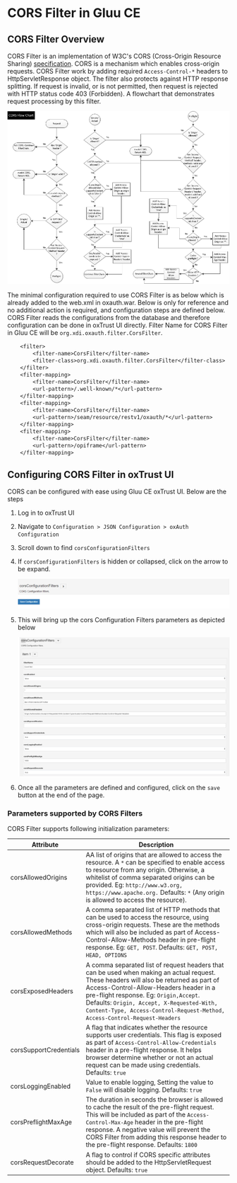 # CORS Filter in Gluu CE

## CORS Filter Overview

CORS Filter is an implementation of W3C's CORS  (Cross-Origin Resource Sharing) [specification](http://www.w3.org/TR/cors/).
CORS is a mechanism which enables cross-origin requests. CORS Filter work by adding required `Access-Control-*` headers to HttpServletResponse object. The filter also protects against HTTP response splitting. If request is invalid, or is not permitted, then request is rejected with HTTP status code 403 (Forbidden). A flowchart that demonstrates request processing by this filter.

![flowchart](../img/admin-guide/cors/cors-flowchart.png) 

The minimal configuration required to use CORS Filter is as below which is already added to the web.xml in oxauth.war. Below is only for reference and no additional action is required, and configuration steps are defined below. CORS Filter reads the configurations from the database and therefore configuration can be done in oxTrust UI directly. Filter Name for CORS Filter in Gluu CE will be `org.xdi.oxauth.filter.CorsFilter`.

```
    <filter>
        <filter-name>CorsFilter</filter-name>
        <filter-class>org.xdi.oxauth.filter.CorsFilter</filter-class>
    </filter>
    <filter-mapping>
        <filter-name>CorsFilter</filter-name>
        <url-pattern>/.well-known/*</url-pattern>
    </filter-mapping>
    <filter-mapping>
        <filter-name>CorsFilter</filter-name>
        <url-pattern>/seam/resource/restv1/oxauth/*</url-pattern>
    </filter-mapping>
    <filter-mapping>
        <filter-name>CorsFilter</filter-name>
        <url-pattern>/opiframe</url-pattern>
    </filter-mapping>
```

## Configuring CORS Filter in oxTrust UI

CORS can be configured with ease using Gluu CE oxTrust UI. Below are the steps 

1. Log in to oxTrust UI
1. Navigate to `Configuration > JSON Configuration > oxAuth Configuration`
1. Scroll down to find `corsConfigurationFilters`
1. If `corsConfigurationFilters` is hidden or collapsed, click on the arrow to be expand.

    ![cors enable](../img/admin-guide/cors/cors-enable.png)

1. This will bring up the cors Configuration Filters parameters as depicted below

    ![cors](../img/admin-guide/cors/cors.png)

1. Once all the parameters are defined and configured, click on the `save` button at the end of the page.

### Parameters supported by CORS Filters

CORS Filter supports following initialization parameters:

| Attribute | Description |
| ----------| ------------|
| corsAllowedOrigins | AA list of origins that are allowed to access the resource. A `*` can be specified to enable access to resource from any origin. Otherwise, a whitelist of comma separated origins can be provided. Eg: `http://www.w3.org, https://www.apache.org.` Defaults: `*` (Any origin is allowed to access the resource). |
| corsAllowedMethods | A comma separated list of HTTP methods that can be used to access the resource, using cross-origin requests. These are the methods which will also be included as part of Access-Control-Allow-Methods header in pre-flight response. Eg: `GET, POST`. Defaults: `GET, POST, HEAD, OPTIONS` |
| corsExposedHeaders | A comma separated list of request headers that can be used when making an actual request. These headers will also be returned as part of Access-Control-Allow-Headers header in a pre-flight response. Eg: `Origin,Accept`. Defaults: `Origin, Accept, X-Requested-With, Content-Type, Access-Control-Request-Method, Access-Control-Request-Headers` |
| corsSupportCredentials | A flag that indicates whether the resource supports user credentials. This flag is exposed as part of `Access-Control-Allow-Credentials` header in a pre-flight response. It helps browser determine whether or not an actual request can be made using credentials. Defaults: `true` |
| corsLoggingEnabled | Value to enable logging, Setting the value to `False` will disable logging. Defaults: `true`
| corsPreflightMaxAge | The duration in seconds the browser is allowed to cache the result of the pre-flight request. This will be included as part of the `Access-Control-Max-Age` header in the pre-flight response. A negative value will prevent  the CORS Filter from adding this response header to the pre-flight response. Defaults: `1800` |
| corsRequestDecorate | A flag to control if CORS specific attributes should be added to the HttpServletRequest object. Defaults: `true` |
